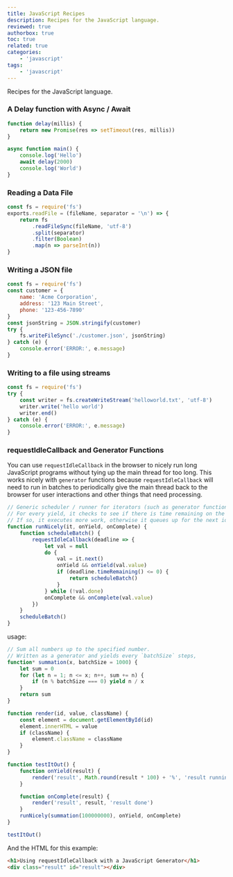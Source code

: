 ```yaml
---
title: JavaScript Recipes
description: Recipes for the JavaScript language.
reviewed: true
authorbox: true
toc: true
related: true
categories:
    - 'javascript'
tags:
    - 'javascript'
---
```


Recipes for the JavaScript language.

<!--more-->

### A Delay function with Async / Await

```js
function delay(millis) {
    return new Promise(res => setTimeout(res, millis))
}

async function main() {
    console.log('Hello')
    await delay(2000)
    console.log('World')
}
```

### Reading a Data File

```js
const fs = require('fs')
exports.readFile = (fileName, separator = '\n') => {
    return fs
        .readFileSync(fileName, 'utf-8')
        .split(separator)
        .filter(Boolean)
        .map(n => parseInt(n))
}
```

### Writing a JSON file

```js
const fs = require('fs')
const customer = {
    name: 'Acme Corporation',
    address: '123 Main Street',
    phone: '123-456-7890'
}
const jsonString = JSON.stringify(customer)
try {
    fs.writeFileSync('./customer.json', jsonString)
} catch (e) {
    console.error('ERROR:', e.message)
}
```

### Writing to a file using streams

```js
const fs = require('fs')
try {
    const writer = fs.createWriteStream('helloworld.txt', 'utf-8')
    writer.write('hello world')
    writer.end()
} catch (e) {
    console.error('ERROR:', e.message)
}
```

### requestIdleCallback and Generator Functions

You can use `requestIdleCallback` in the browser to nicely run long JavaScript programs without tying up the main thread for too long.
This works nicely with `generator` functions because `requestIdleCallback` will need to run in batches to periodically give the main thread back to the browser for user interactions and other things that need processing.

```js
// Generic scheduler / runner for iterators (such as generator functions).
// For every yield, it checks to see if there is time remaining on the idle loop
// If so, it executes more work, otherwise it queues up for the next idle period
function runNicely(it, onYield, onComplete) {
    function scheduleBatch() {
        requestIdleCallback(deadline => {
            let val = null
            do {
                val = it.next()
                onYield && onYield(val.value)
                if (deadline.timeRemaining() <= 0) {
                    return scheduleBatch()
                }
            } while (!val.done)
            onComplete && onComplete(val.value)
        })
    }
    scheduleBatch()
}
```

usage:

```js
// Sum all numbers up to the specified number.
// Written as a generator and yields every `batchSize` steps,
function* summation(x, batchSize = 1000) {
    let sum = 0
    for (let n = 1; n <= x; n++, sum += n) {
        if (n % batchSize === 0) yield n / x
    }
    return sum
}

function render(id, value, className) {
    const element = document.getElementById(id)
    element.innerHTML = value
    if (className) {
        element.className = className
    }
}

function testItOut() {
    function onYield(result) {
        render('result', Math.round(result * 100) + '%', 'result running')
    }

    function onComplete(result) {
        render('result', result, 'result done')
    }
    runNicely(summation(100000000), onYield, onComplete)
}

testItOut()
```

And the HTML for this example:

```html
<h1>Using requestIdleCallback with a JavaScript Generator</h1>
<div class="result" id="result"></div>
```
